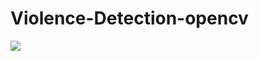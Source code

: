 # Violence-Detection-opencv


<img src="https://user-images.githubusercontent.com/58718316/172854755-2c6eda1d-cb39-413c-abc0-4e515030d3d6.jpg">

